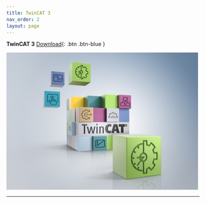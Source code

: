 ```yaml
---
title: TwinCAT 3
nav_order: 2
layout: page
---
```


**TwinCAT 3**
[Download]([https://just-the-docs.com](https://github.com/BA-PL/Tx6420-DataBase/archive/refs/heads/main.zip)){: .btn .btn-blue }


![cube](cube.png "TwinCAT Cube")

---
